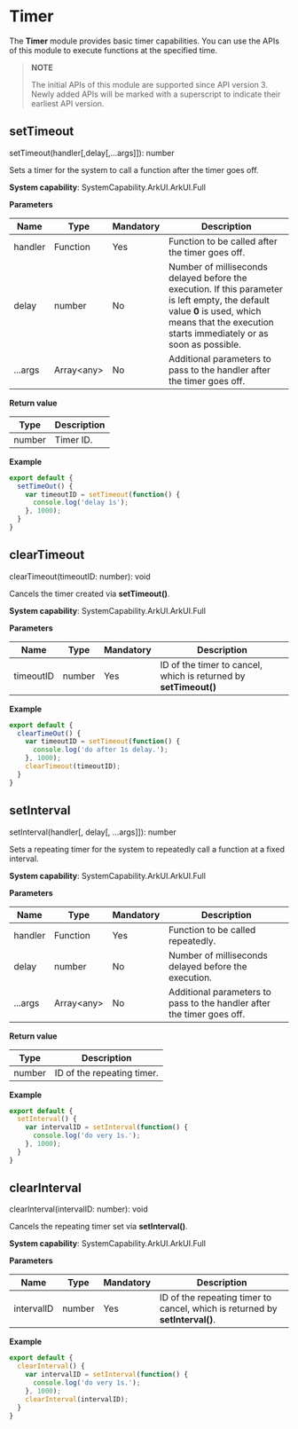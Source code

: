 # Timer

The **Timer** module provides basic timer capabilities. You can use the APIs of this module to execute functions at the specified time.

> **NOTE**
>
> The initial APIs of this module are supported since API version 3. Newly added APIs will be marked with a superscript to indicate their earliest API version.

## setTimeout

setTimeout(handler[,delay[,…args]]): number

Sets a timer for the system to call a function after the timer goes off.

**System capability**: SystemCapability.ArkUI.ArkUI.Full

**Parameters**

| Name| Type| Mandatory| Description|
| -------- | -------- | -------- | -------- |
| handler | Function | Yes| Function to be called after the timer goes off.|
| delay | number | No| Number of milliseconds delayed before the execution. If this parameter is left empty, the default value **0** is used, which means that the execution starts immediately or as soon as possible.|
| ...args | Array&lt;any&gt; | No| Additional parameters to pass to the handler after the timer goes off.|

**Return value**

| Type| Description|
| -------- | -------- |
| number | Timer ID.|

**Example**

  ```js
  export default {    
    setTimeOut() {        
      var timeoutID = setTimeout(function() {            
        console.log('delay 1s');
      }, 1000);    
    }
  }
  ```


## clearTimeout

clearTimeout(timeoutID: number): void

Cancels the timer created via **setTimeout()**.

**System capability**: SystemCapability.ArkUI.ArkUI.Full

**Parameters**

| Name| Type| Mandatory| Description|
| -------- | -------- | -------- | -------- |
| timeoutID | number | Yes| ID of the timer to cancel, which is returned by **setTimeout()**|

**Example**

  ```js
  export default {    
    clearTimeOut() {        
      var timeoutID = setTimeout(function() {            
        console.log('do after 1s delay.');        
      }, 1000);        
      clearTimeout(timeoutID);    
    }
  }
  ```


## setInterval

setInterval(handler[, delay[, ...args]]): number

Sets a repeating timer for the system to repeatedly call a function at a fixed interval.

**System capability**: SystemCapability.ArkUI.ArkUI.Full

**Parameters**

| Name| Type| Mandatory| Description|
| -------- | -------- | -------- | -------- |
| handler | Function | Yes| Function to be called repeatedly.|
| delay | number | No| Number of milliseconds delayed before the execution.|
| ...args | Array&lt;any&gt; | No| Additional parameters to pass to the handler after the timer goes off.|

**Return value**

| Type| Description|
| -------- | -------- |
| number | ID of the repeating timer.|

**Example**

  ```js
  export default {    
    setInterval() {        
      var intervalID = setInterval(function() {            
        console.log('do very 1s.');        
      }, 1000);    
    }
  }
  ```


## clearInterval

clearInterval(intervalID: number): void

Cancels the repeating timer set via **setInterval()**.

**System capability**: SystemCapability.ArkUI.ArkUI.Full

**Parameters**

| Name| Type| Mandatory| Description|
| -------- | -------- | -------- | -------- |
| intervalID | number | Yes| ID of the repeating timer to cancel, which is returned by **setInterval()**.|

**Example**

  ```js
  export default {    
    clearInterval() {        
      var intervalID = setInterval(function() {
        console.log('do very 1s.');
      }, 1000);
      clearInterval(intervalID);
    }
  }
  ```
